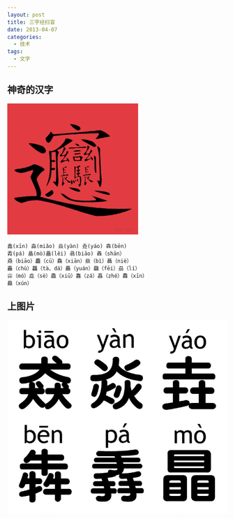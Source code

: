 ```yaml
---
layout: post
title: 三字经扫盲
date: 2013-04-07
categories:
  - 技术
tags:
  - 文字
---
```

## 神奇的汉字

![](/img/article/2013-04/12-02.gif)

    鑫(xīn) 淼(miǎo) 焱(yàn) 垚(yáo) 犇(bēn) 
    掱(pá) 瞐(mò)畾(lěi) 骉(biāo) 羴（shān）
    猋（biāo）麤（cū）鱻（xiān）赑（bì）聶（niè）
    矗（chù）龘（tà、dá）厵（yuán）飝（fēi）刕（lí）
    尛（mó）歮（sè）飍（xiū）雥（zá）嚞（zhé）馫（xīn）
    灥（xún）


## 上图片

![](/img/article/2013-04/12-01.jpg)


